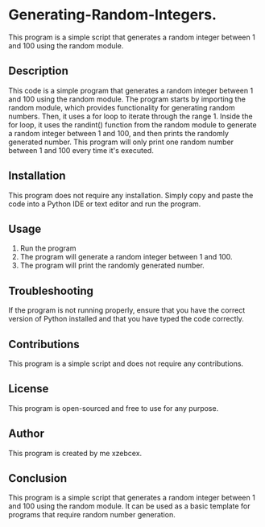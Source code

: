 # Generating-Random-Integers.

This program is a simple script that generates a random integer between 1 and 100 using the random module.

## Description
This code is a simple program that generates a random integer between 1 and 100 using the random module. The program starts by importing the random module, which provides functionality for generating random numbers. Then, it uses a for loop to iterate through the range 1. Inside the for loop, it uses the randint() function from the random module to generate a random integer between 1 and 100, and then prints the randomly generated number. This program will only print one random number between 1 and 100 every time it's executed.


## Installation
This program does not require any installation. Simply copy and paste the code into a Python IDE or text editor and run the program.

## Usage
1.	Run the program
2.	The program will generate a random integer between 1 and 100.
3.	The program will print the randomly generated number.

## Troubleshooting
If the program is not running properly, ensure that you have the correct version of Python installed and that you have typed the code correctly.

## Contributions
This program is a simple script and does not require any contributions.

## License
This program is open-sourced and free to use for any purpose.

## Author
This program is created by me xzebcex.

## Conclusion
This program is a simple script that generates a random integer between 1 and 100 using the random module. It can be used as a basic template for programs that require random number generation.
